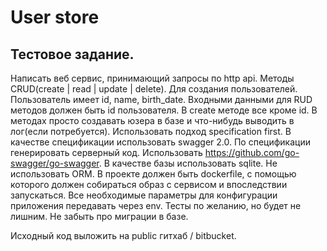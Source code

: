 # User store

## Тестовое задание.
Написать веб сервис, принимающий запросы по http api. 
Методы CRUD(create | read | update | delete). Для создания пользователей.
Пользователь имеет id, name, birth_date. Входными данными для RUD методов должен быть id пользователя. В create методе все кроме id. В методах просто создавать юзера в базе и что-нибудь выводить в лог(если потребуется).
Использовать подход specification first. В качестве спецификации использовать swagger 2.0. По спецификации генерировать серверный код. Использовать https://github.com/go-swagger/go-swagger.
В качестве базы использовать sqlite. Не использовать ORM.
В проекте должен быть dockerfile,  с помощью которого должен собираться образ с сервисом и впоследствии запускаться.
Все необходимые параметры для конфигурации приложения передавать через env.
Тесты по желанию, но будет не лишним.
Не забыть про миграции в базе.

Исходный код выложить на public гитхаб / bitbucket.
